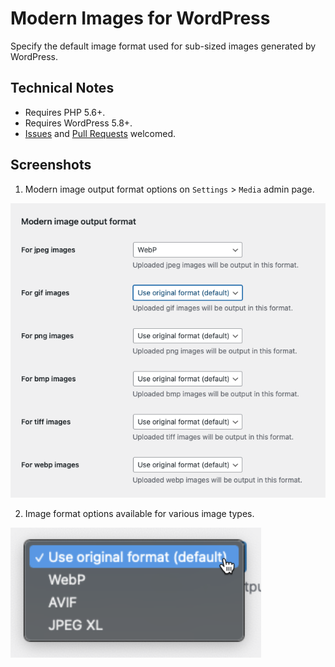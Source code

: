 # Modern Images for WordPress

Specify the default image format used for sub-sized images generated by WordPress.

## Technical Notes

* Requires PHP 5.6+.
* Requires WordPress 5.8+.
* [Issues](https://github.com/adamsilverstein/modern-images-wp/issues) and [Pull Requests](https://github.com/adamsilverstein/modern-images-wp/pulls) welcomed.

## Screenshots

1. Modern image output format options on `Settings` > `Media` admin page.

![image](.wordpress-org/screenshot-1.png)


2. Image format options available for various image types.

![image](.wordpress-org/screenshot-2.png)
